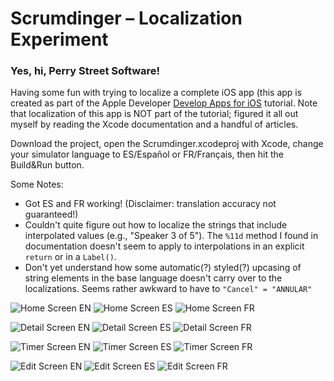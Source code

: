 # Scrumdinger – Localization Experiment

### Yes, hi, Perry Street Software!

Having some fun with trying to localize a complete iOS app (this app is created as part of the Apple Developer [Develop Apps for iOS](https://developer.apple.com/tutorials/app-dev-training) tutorial. Note that localization of this app is NOT part of the tutorial; figured it all out myself by reading the Xcode documentation and a handful of articles. 

Download the project, open the Scrumdinger.xcodeproj with Xcode, change your simulator language to ES/Español or FR/Français, then hit the Build&Run button.

Some Notes:

* Got ES and FR working! (Disclaimer: translation accuracy not guaranteed!)
* Couldn't quite figure out how to localize the strings that include interpolated values (e.g., "Speaker 3 of 5"). The `%11d` method I found in documentation doesn't seem to apply to interpolations in an explicit `return` or in a `Label()`.
* Don't yet understand how some automatic(?) styled(?) upcasing of string elements in the base language doesn't carry over to the localizations. Seems rather awkward to have to `"Cancel" = "ANNULAR"`

![Home Screen EN](http://s-blais.com/assets/scrumdinger-localized/Home-EN.png)
![Home Screen ES](http://s-blais.com/assets/scrumdinger-localized/Home-ES.png)
![Home Screen FR](http://s-blais.com/assets/scrumdinger-localized/Home-FR.png)


![Detail Screen EN](http://s-blais.com/assets/scrumdinger-localized/Detail-EN.png)
![Detail Screen ES](http://s-blais.com/assets/scrumdinger-localized/Detail-ES.png)
![Detail Screen FR](http://s-blais.com/assets/scrumdinger-localized/Detail-FR.png)

![Timer Screen EN](http://s-blais.com/assets/scrumdinger-localized/Timer-EN.png)
![Timer Screen ES](http://s-blais.com/assets/scrumdinger-localized/Timer-ES.png)
![Timer Screen FR](http://s-blais.com/assets/scrumdinger-localized/Timer-FR.png)


![Edit Screen EN](http://s-blais.com/assets/scrumdinger-localized/Edit-EN.png)
![Edit Screen ES](http://s-blais.com/assets/scrumdinger-localized/Edit-ES.png)
![Edit Screen FR](http://s-blais.com/assets/scrumdinger-localized/Edit-FR.png)